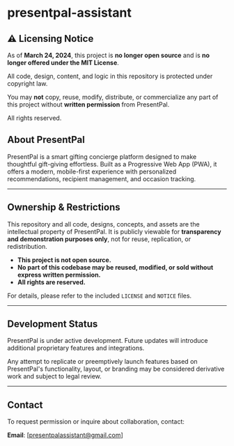 # presentpal-assistant

## ⚠️ Licensing Notice

As of **March 24, 2024**, this project is **no longer open source** and is **no longer offered under the MIT License**.

All code, design, content, and logic in this repository is protected under copyright law.

You may **not** copy, reuse, modify, distribute, or commercialize any part of this project without **written permission** from PresentPal.

All rights reserved.

## About PresentPal

PresentPal is a smart gifting concierge platform designed to make thoughtful gift-giving effortless. Built as a Progressive Web App (PWA), it offers a modern, mobile-first experience with personalized recommendations, recipient management, and occasion tracking.

---

## Ownership & Restrictions

This repository and all code, designs, concepts, and assets are the intellectual property of PresentPal. It is publicly viewable for **transparency and demonstration purposes only**, not for reuse, replication, or redistribution.

- **This project is not open source.**
- **No part of this codebase may be reused, modified, or sold without express written permission.**
- **All rights are reserved.**

For details, please refer to the included `LICENSE` and `NOTICE` files.

---

## Development Status

PresentPal is under active development. Future updates will introduce additional proprietary features and integrations.

Any attempt to replicate or preemptively launch features based on PresentPal's functionality, layout, or branding may be considered derivative work and subject to legal review.

---

## Contact

To request permission or inquire about collaboration, contact:

**Email**: [presentpalassistant@gmail.com]
